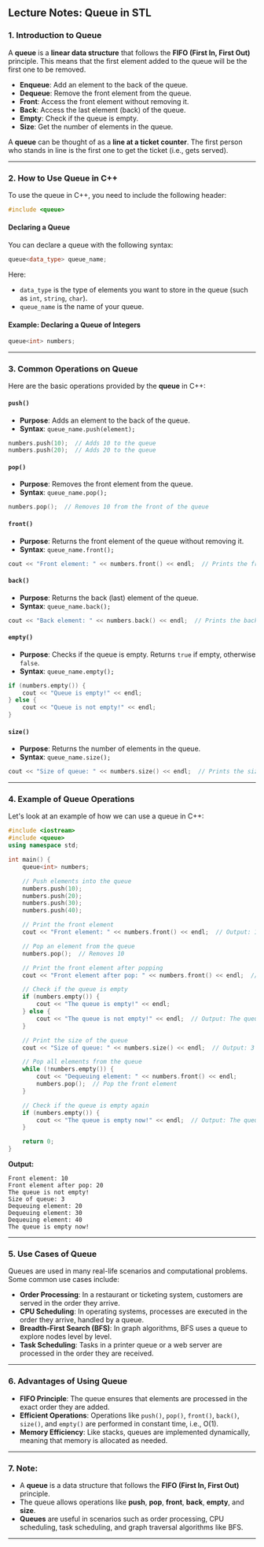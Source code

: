 ## **Lecture Notes: Queue in STL**

### **1. Introduction to Queue**

A **queue** is a **linear data structure** that follows the **FIFO (First In, First Out)** principle. This means that the first element added to the queue will be the first one to be removed.

- **Enqueue**: Add an element to the back of the queue.
- **Dequeue**: Remove the front element from the queue.
- **Front**: Access the front element without removing it.
- **Back**: Access the last element (back) of the queue.
- **Empty**: Check if the queue is empty.
- **Size**: Get the number of elements in the queue.

A **queue** can be thought of as a **line at a ticket counter**. The first person who stands in line is the first one to get the ticket (i.e., gets served).

---

### **2. How to Use Queue in C++**

To use the queue in C++, you need to include the following header:

```cpp
#include <queue>
```

#### **Declaring a Queue**

You can declare a queue with the following syntax:

```cpp
queue<data_type> queue_name;
```

Here:

- `data_type` is the type of elements you want to store in the queue (such as `int`, `string`, `char`).
- `queue_name` is the name of your queue.

#### **Example: Declaring a Queue of Integers**

```cpp
queue<int> numbers;
```

---

### **3. Common Operations on Queue**

Here are the basic operations provided by the **queue** in C++:

#### **`push()`**

- **Purpose**: Adds an element to the back of the queue.
- **Syntax**: `queue_name.push(element);`

```cpp
numbers.push(10);  // Adds 10 to the queue
numbers.push(20);  // Adds 20 to the queue
```

#### **`pop()`**

- **Purpose**: Removes the front element from the queue.
- **Syntax**: `queue_name.pop();`

```cpp
numbers.pop();  // Removes 10 from the front of the queue
```

#### **`front()`**

- **Purpose**: Returns the front element of the queue without removing it.
- **Syntax**: `queue_name.front();`

```cpp
cout << "Front element: " << numbers.front() << endl;  // Prints the front element (20)
```

#### **`back()`**

- **Purpose**: Returns the back (last) element of the queue.
- **Syntax**: `queue_name.back();`

```cpp
cout << "Back element: " << numbers.back() << endl;  // Prints the back element (20)
```

#### **`empty()`**

- **Purpose**: Checks if the queue is empty. Returns `true` if empty, otherwise `false`.
- **Syntax**: `queue_name.empty();`

```cpp
if (numbers.empty()) {
    cout << "Queue is empty!" << endl;
} else {
    cout << "Queue is not empty!" << endl;
}
```

#### **`size()`**

- **Purpose**: Returns the number of elements in the queue.
- **Syntax**: `queue_name.size();`

```cpp
cout << "Size of queue: " << numbers.size() << endl;  // Prints the size of the queue
```

---

### **4. Example of Queue Operations**

Let's look at an example of how we can use a queue in C++:

```cpp
#include <iostream>
#include <queue>
using namespace std;

int main() {
    queue<int> numbers;

    // Push elements into the queue
    numbers.push(10);
    numbers.push(20);
    numbers.push(30);
    numbers.push(40);

    // Print the front element
    cout << "Front element: " << numbers.front() << endl;  // Output: 10

    // Pop an element from the queue
    numbers.pop();  // Removes 10

    // Print the front element after popping
    cout << "Front element after pop: " << numbers.front() << endl;  // Output: 20

    // Check if the queue is empty
    if (numbers.empty()) {
        cout << "The queue is empty!" << endl;
    } else {
        cout << "The queue is not empty!" << endl;  // Output: The queue is not empty!
    }

    // Print the size of the queue
    cout << "Size of queue: " << numbers.size() << endl;  // Output: 3

    // Pop all elements from the queue
    while (!numbers.empty()) {
        cout << "Dequeuing element: " << numbers.front() << endl;
        numbers.pop();  // Pop the front element
    }

    // Check if the queue is empty again
    if (numbers.empty()) {
        cout << "The queue is empty now!" << endl;  // Output: The queue is empty now!
    }

    return 0;
}
```

**Output:**

```
Front element: 10
Front element after pop: 20
The queue is not empty!
Size of queue: 3
Dequeuing element: 20
Dequeuing element: 30
Dequeuing element: 40
The queue is empty now!
```

---

### **5. Use Cases of Queue**

Queues are used in many real-life scenarios and computational problems. Some common use cases include:

- **Order Processing**: In a restaurant or ticketing system, customers are served in the order they arrive.
- **CPU Scheduling**: In operating systems, processes are executed in the order they arrive, handled by a queue.
- **Breadth-First Search (BFS)**: In graph algorithms, BFS uses a queue to explore nodes level by level.
- **Task Scheduling**: Tasks in a printer queue or a web server are processed in the order they are received.

---

### **6. Advantages of Using Queue**

- **FIFO Principle**: The queue ensures that elements are processed in the exact order they are added.
- **Efficient Operations**: Operations like `push()`, `pop()`, `front()`, `back()`, `size()`, and `empty()` are performed in constant time, i.e., O(1).
- **Memory Efficiency**: Like stacks, queues are implemented dynamically, meaning that memory is allocated as needed.

---

### **7. Note:**

- A **queue** is a data structure that follows the **FIFO (First In, First Out)** principle.
- The queue allows operations like **push**, **pop**, **front**, **back**, **empty**, and **size**.
- **Queues** are useful in scenarios such as order processing, CPU scheduling, task scheduling, and graph traversal algorithms like BFS.

---
